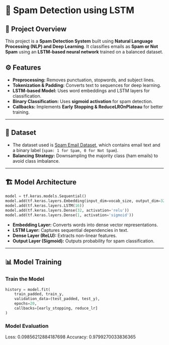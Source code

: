 # 📧 Spam Detection using LSTM

## 📝 Project Overview

This project is a **Spam Detection System** built using **Natural Language Processing (NLP) and Deep Learning**. It classifies emails as **Spam or Not Spam** using an **LSTM-based neural network** trained on a balanced dataset.

## ⚙️ Features

- **Preprocessing:** Removes punctuation, stopwords, and subject lines.
- **Tokenization & Padding:** Converts text to sequences for deep learning.
- **LSTM-based Model:** Uses word embeddings and LSTM layers for classification.
- **Binary Classification:** Uses **sigmoid activation** for spam detection.
- **Callbacks:** Implements **Early Stopping & ReduceLROnPlateau** for better training.

---

## 📂 Dataset

- The dataset used is [Spam Email Dataset](https://www.kaggle.com/datasets/jackksoncsie/spam-email-dataset), which contains email text and a binary label (`spam: 1 for Spam, 0 for Not Spam`).
- **Balancing Strategy:** Downsampling the majority class (ham emails) to avoid class imbalance.

---

## 🏗️ Model Architecture

```python
model = tf.keras.models.Sequential()
model.add(tf.keras.layers.Embedding(input_dim=vocab_size, output_dim=32, input_length=max_length))
model.add(tf.keras.layers.LSTM(16))
model.add(tf.keras.layers.Dense(32, activation='relu'))
model.add(tf.keras.layers.Dense(1, activation='sigmoid'))
```

- **Embedding Layer:** Converts words into dense vector representations.
- **LSTM Layer:** Captures sequential dependencies in text.
- **Dense Layer (ReLU):** Extracts non-linear features.
- **Output Layer (Sigmoid):** Outputs probability for spam classification.

---

## 📊 Model Training

### **Train the Model**

```python
history = model.fit(
    train_padded, train_y,
    validation_data=(test_padded, test_y),
    epochs=20,
    callbacks=[early_stopping, reduce_lr]
)
```

### **Model Evaluation**

Loss: 0.09856212884187698
Accuracy: 0.9799270033836365
